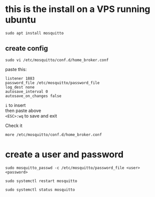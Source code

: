 # this is the install on a VPS running ubuntu

```
sudo apt install mosquitto
```

## create config
```
sudo vi /etc/mosquitto/conf.d/home_broker.conf
```   
paste this:
```
listener 1883
password_file /etc/mosquitto/password_file
log_dest none
autosave_interval 0
autosave_on_changes false
```   

```i``` to insert   
then paste above   
```<ESC>:wq``` to save and exit

Check it
```
more /etc/mosquitto/conf.d/home_broker.conf
```

# create a user and password
```
sudo mosquitto_passwd -c /etc/mosquitto/password_file <user> <password>

sudo systemctl restart mosquitto

sudo systemctl status mosquitto
```
